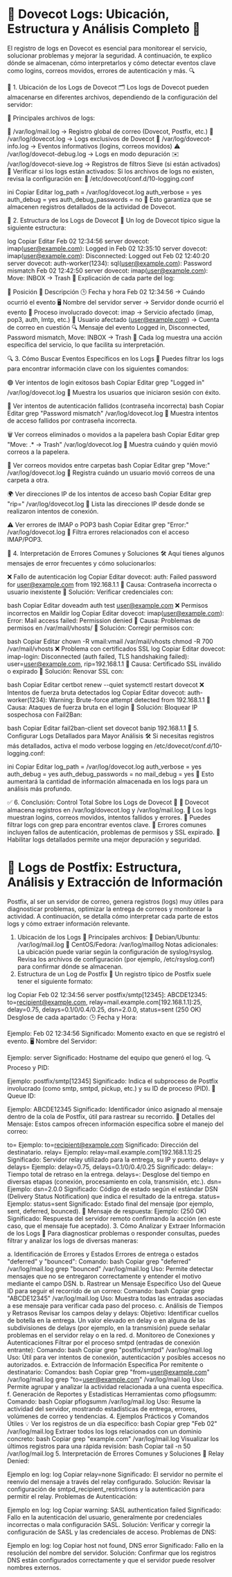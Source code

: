 
# 📜 Dovecot Logs: Ubicación, Estructura y Análisis Completo 🚀
El registro de logs en Dovecot es esencial para monitorear el servicio, solucionar problemas y mejorar la seguridad. A continuación, te explico dónde se almacenan, cómo interpretarlos y cómo detectar eventos clave como logins, correos movidos, errores de autenticación y más. 🔍

📍 1. Ubicación de los Logs de Dovecot 🗂️
Los logs de Dovecot pueden almacenarse en diferentes archivos, dependiendo de la configuración del servidor:

📌 Principales archivos de logs:

📨 /var/log/mail.log → Registro global de correo (Dovecot, Postfix, etc.)
📄 /var/log/dovecot.log → Logs exclusivos de Dovecot
🔎 /var/log/dovecot-info.log → Eventos informativos (logins, correos movidos)
⚠️ /var/log/dovecot-debug.log → Logs en modo depuración
✉️ /var/log/dovecot-sieve.log → Registros de filtros Sieve (si están activados)
📌 Verificar si los logs están activados:
Si los archivos de logs no existen, revisa la configuración en:
📁 /etc/dovecot/conf.d/10-logging.conf

ini
Copiar
Editar
log_path = /var/log/dovecot.log
auth_verbose = yes
auth_debug = yes
auth_debug_passwords = no
📌 Esto garantiza que se almacenen registros detallados de la actividad de Dovecot.

📜 2. Estructura de los Logs de Dovecot 🧐
Un log de Dovecot típico sigue la siguiente estructura:

log
Copiar
Editar
Feb 02 12:34:56 server dovecot: imap(user@example.com): Logged in
Feb 02 12:35:10 server dovecot: imap(user@example.com): Disconnected: Logged out
Feb 02 12:40:20 server dovecot: auth-worker(1234): sql(user@example.com): Password mismatch
Feb 02 12:42:50 server dovecot: imap(user@example.com): Move: INBOX -> Trash
📌 Explicación de cada parte del log:

🔢 Posición	📝 Descripción
🕒 Fecha y hora	Feb 02 12:34:56 → Cuándo ocurrió el evento
🖥️ Nombre del servidor	server → Servidor donde ocurrió el evento
📌 Proceso involucrado	dovecot: imap → Servicio afectado (imap, pop3, auth, lmtp, etc.)
👤 Usuario afectado	(user@example.com) → Cuenta de correo en cuestión
🔍 Mensaje del evento	Logged in, Disconnected, Password mismatch, Move: INBOX -> Trash
📌 Cada log muestra una acción específica del servicio, lo que facilita su interpretación.

🔍 3. Cómo Buscar Eventos Específicos en los Logs 🔎
Puedes filtrar los logs para encontrar información clave con los siguientes comandos:

🟢 Ver intentos de login exitosos
bash
Copiar
Editar
grep "Logged in" /var/log/dovecot.log
📌 Muestra los usuarios que iniciaron sesión con éxito.

🔴 Ver intentos de autenticación fallidos (contraseña incorrecta)
bash
Copiar
Editar
grep "Password mismatch" /var/log/dovecot.log
📌 Muestra intentos de acceso fallidos por contraseña incorrecta.

🗑️ Ver correos eliminados o movidos a la papelera
bash
Copiar
Editar
grep "Move: .* -> Trash" /var/log/dovecot.log
📌 Muestra cuándo y quién movió correos a la papelera.

📂 Ver correos movidos entre carpetas
bash
Copiar
Editar
grep "Move:" /var/log/dovecot.log
📌 Registra cuándo un usuario movió correos de una carpeta a otra.

🌍 Ver direcciones IP de los intentos de acceso
bash
Copiar
Editar
grep "rip=" /var/log/dovecot.log
📌 Lista las direcciones IP desde donde se realizaron intentos de conexión.

⚠️ Ver errores de IMAP o POP3
bash
Copiar
Editar
grep "Error:" /var/log/dovecot.log
📌 Filtra errores relacionados con el acceso IMAP/POP3.

🚨 4. Interpretación de Errores Comunes y Soluciones 🛠️
Aquí tienes algunos mensajes de error frecuentes y cómo solucionarlos:

❌ Fallo de autenticación
log
Copiar
Editar
dovecot: auth: Failed password for user@example.com from 192.168.1.1
🔹 Causa: Contraseña incorrecta o usuario inexistente
🔹 Solución: Verificar credenciales con:

bash
Copiar
Editar
doveadm auth test user@example.com
❌ Permisos incorrectos en Maildir
log
Copiar
Editar
dovecot: imap(user@example.com): Error: Mail access failed: Permission denied
🔹 Causa: Problemas de permisos en /var/mail/vhosts/
🔹 Solución: Corregir permisos con:

bash
Copiar
Editar
chown -R vmail:vmail /var/mail/vhosts
chmod -R 700 /var/mail/vhosts
❌ Problema con certificados SSL
log
Copiar
Editar
dovecot: imap-login: Disconnected (auth failed, TLS handshaking failed): user=<user@example.com>, rip=192.168.1.1
🔹 Causa: Certificado SSL inválido o expirado
🔹 Solución: Renovar SSL con:

bash
Copiar
Editar
certbot renew --quiet
systemctl restart dovecot
❌ Intentos de fuerza bruta detectados
log
Copiar
Editar
dovecot: auth-worker(1234): Warning: Brute-force attempt detected from 192.168.1.1
🔹 Causa: Ataques de fuerza bruta en el login
🔹 Solución: Bloquear IP sospechosa con Fail2Ban:

bash
Copiar
Editar
fail2ban-client set dovecot banip 192.168.1.1
🎯 5. Configurar Logs Detallados para Mayor Análisis 🛠️
Si necesitas registros más detallados, activa el modo verbose logging en /etc/dovecot/conf.d/10-logging.conf:

ini
Copiar
Editar
log_path = /var/log/dovecot.log
auth_verbose = yes
auth_debug = yes
auth_debug_passwords = no
mail_debug = yes
📌 Esto aumentará la cantidad de información almacenada en los logs para un análisis más profundo.

✅ 6. Conclusión: Control Total Sobre los Logs de Dovecot 🎯
🔹 Dovecot almacena registros en /var/log/dovecot.log y /var/log/mail.log.
🔹 Los logs muestran logins, correos movidos, intentos fallidos y errores.
🔹 Puedes filtrar logs con grep para encontrar eventos clave.
🔹 Errores comunes incluyen fallos de autenticación, problemas de permisos y SSL expirado.
🔹 Habilitar logs detallados permite una mejor depuración y seguridad.

# 📜 Logs de Postfix: Estructura, Análisis y Extracción de Información
Postfix, al ser un servidor de correo, genera registros (logs) muy útiles para diagnosticar problemas, optimizar la entrega de correos y monitorear la actividad. A continuación, se detalla cómo interpretar cada parte de estos logs y cómo extraer información relevante.

1. Ubicación de los Logs 📁
Principales archivos:
📨 Debian/Ubuntu: /var/log/mail.log
📄 CentOS/Fedora: /var/log/maillog
Notas adicionales:
La ubicación puede variar según la configuración de syslog/rsyslog. Revisa los archivos de configuración (por ejemplo, /etc/rsyslog.conf) para confirmar dónde se almacenan.
2. Estructura de un Log de Postfix 📜
Un registro típico de Postfix suele tener el siguiente formato:

log
Copiar
Feb 02 12:34:56 server postfix/smtp[12345]: ABCDE12345: to=<recipient@example.com>, relay=mail.example.com[192.168.1.1]:25, delay=0.75, delays=0.1/0/0.4/0.25, dsn=2.0.0, status=sent (250 OK)
Desglose de cada apartado:
🕒 Fecha y Hora:

Ejemplo: Feb 02 12:34:56
Significado: Momento exacto en que se registró el evento.
🖥 Nombre del Servidor:

Ejemplo: server
Significado: Hostname del equipo que generó el log.
🔍 Proceso y PID:

Ejemplo: postfix/smtp[12345]
Significado: Indica el subproceso de Postfix involucrado (como smtp, smtpd, pickup, etc.) y su ID de proceso (PID).
🔖 Queue ID:

Ejemplo: ABCDE12345
Significado: Identificador único asignado al mensaje dentro de la cola de Postfix, útil para rastrear su recorrido.
📝 Detalles del Mensaje:
Estos campos ofrecen información específica sobre el manejo del correo:

to=
Ejemplo: to=<recipient@example.com>
Significado: Dirección del destinatario.
relay=
Ejemplo: relay=mail.example.com[192.168.1.1]:25
Significado: Servidor relay utilizado para la entrega, su IP y puerto.
delay= y delays=
Ejemplo: delay=0.75, delays=0.1/0/0.4/0.25
Significado:
delay=: Tiempo total de retraso en la entrega.
delays=: Desglose del tiempo en diversas etapas (conexión, procesamiento en cola, transmisión, etc.).
dsn=
Ejemplo: dsn=2.0.0
Significado: Código de estado según el estándar DSN (Delivery Status Notification) que indica el resultado de la entrega.
status=
Ejemplo: status=sent
Significado: Estado final del mensaje (por ejemplo, sent, deferred, bounced).
💬 Mensaje de respuesta:
Ejemplo: (250 OK)
Significado: Respuesta del servidor remoto confirmando la acción (en este caso, que el mensaje fue aceptado).
3. Cómo Analizar y Extraer Información de los Logs 🔎
Para diagnosticar problemas o responder consultas, puedes filtrar y analizar los logs de diversas maneras:

a. Identificación de Errores y Estados
Errores de entrega o estados "deferred" y "bounced":
Comando:
bash
Copiar
grep "deferred" /var/log/mail.log
grep "bounced" /var/log/mail.log
Uso: Permite detectar mensajes que no se entregaron correctamente y entender el motivo mediante el campo DSN.
b. Rastrear un Mensaje Específico
Uso del Queue ID para seguir el recorrido de un correo:
Comando:
bash
Copiar
grep "ABCDE12345" /var/log/mail.log
Uso: Muestra todas las entradas asociadas a ese mensaje para verificar cada paso del proceso.
c. Análisis de Tiempos y Retrasos
Revisar los campos delay y delays:
Objetivo: Identificar cuellos de botella en la entrega.
Un valor elevado en delay o en alguna de las subdivisiones de delays (por ejemplo, en la transmisión) puede señalar problemas en el servidor relay o en la red.
d. Monitoreo de Conexiones y Autenticaciones
Filtrar por el proceso smtpd (entradas de conexión entrante):
Comando:
bash
Copiar
grep "postfix/smtpd" /var/log/mail.log
Uso: Útil para ver intentos de conexión, autenticación y posibles accesos no autorizados.
e. Extracción de Información Específica
Por remitente o destinatario:
Comandos:
bash
Copiar
grep "from=<user@example.com>" /var/log/mail.log
grep "to=<user@example.com>" /var/log/mail.log
Uso: Permite agrupar y analizar la actividad relacionada a una cuenta específica.
f. Generación de Reportes y Estadísticas
Herramientas como pflogsumm:
Comando:
bash
Copiar
pflogsumm /var/log/mail.log
Uso: Resume la actividad del servidor, mostrando estadísticas de entrega, errores, volúmenes de correo y tendencias.
4. Ejemplos Prácticos y Comandos Útiles 💡
Ver los registros de un día específico:
bash
Copiar
grep "Feb 02" /var/log/mail.log
Extraer todos los logs relacionados con un dominio concreto:
bash
Copiar
grep "example.com" /var/log/mail.log
Visualizar los últimos registros para una rápida revisión:
bash
Copiar
tail -n 50 /var/log/mail.log
5. Interpretación de Errores Comunes y Soluciones 🚨
Relay Denied:

Ejemplo en log:
log
Copiar
relay=none
Significado: El servidor no permite el reenvío del mensaje a través del relay configurado.
Solución: Revisar la configuración de smtpd_recipient_restrictions y la autenticación para permitir el relay.
Problemas de Autenticación:

Ejemplo en log:
log
Copiar
warning: SASL authentication failed
Significado: Fallo en la autenticación del usuario, generalmente por credenciales incorrectas o mala configuración SASL.
Solución: Verificar y corregir la configuración de SASL y las credenciales de acceso.
Problemas de DNS:

Ejemplo en log:
log
Copiar
host not found, DNS error
Significado: Fallo en la resolución del nombre del servidor.
Solución: Confirmar que los registros DNS están configurados correctamente y que el servidor puede resolver nombres externos.
